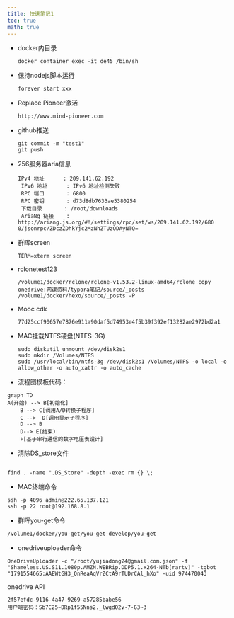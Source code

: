 ```yaml
---
title: 快速笔记1
toc: true
math: true
---
```


- docker内目录

  ```shell
  docker container exec -it de45 /bin/sh
  ```

- 保持nodejs脚本运行

  ```shell
  forever start xxx
  ```

- Replace Pioneer激活

  ```shell
  http://www.mind-pioneer.com
  ```

- github推送

  ```shell
  git commit -m "test1"
  git push
  ```

- 256服务器aria信息

  ```shell
  IPv4 地址      : 209.141.62.192
   IPv6 地址      : IPv6 地址检测失败
   RPC 端口       : 6800
   RPC 密钥       : d73d8db7633ae5380254
   下载目录       : /root/downloads
   AriaNg 链接    : http://ariang.js.org/#!/settings/rpc/set/ws/209.141.62.192/680
  0/jsonrpc/ZDczZDhkYjc2MzNhZTUzODAyNTQ=
  ```

- 群晖screen

  ```shell
  TERM=xterm screen
  ```

- rclonetest123

  ```shell
  /volume1/docker/rclone/rclone-v1.53.2-linux-amd64/rclone copy onedrive:网课资料/typora笔记/source/_posts /volume1/docker/hexo/source/_posts -P
  ```

- Mooc cdk

  ```shell
  77d25ccf90657e7876e911a90daf5d74953e4f5b39f392ef13282ae2972bd2a1
  ```
  
- MAC挂载NTFS硬盘(NTFS-3G)

  ```shell
  sudo diskutil unmount /dev/disk2s1
  sudo mkdir /Volumes/NTFS
  sudo /usr/local/bin/ntfs-3g /dev/disk2s1 /Volumes/NTFS -o local -o allow_other -o auto_xattr -o auto_cache
  ```

- 流程图模板代码：

```mermaid
graph TD
A(开始) --> B[初始化]
    B --> C[调用A/D转换子程序]
    C -->  D[调用显示子程序]
    D --> B
    D--> E(结束)
    F[基于串行通信的数字电压表设计]
```

- 清除DS_store文件

```shell

find . -name ".DS_Store" -depth -exec rm {} \;

```

- MAC终端命令

```shell
ssh -p 4096 admin@222.65.137.121
ssh -p 22 root@192.168.8.1

```

- 群晖you-get命令

```shell
/volume1/docker/you-get/you-get-develop/you-get
```

- onedriveuploader命令

```shell
OneDriveUploader -c "/root/yujiadong24@gmail.com.json" -f "Shameless.US.S11.1080p.AMZN.WEBRip.DDP5.1.x264-NTb[rartv]" -tgbot "1791554665:AAEWtGH3_OnReaAqVrZCtA9rTUDrCAl_hXo" -uid 974470043
```

onedrive API
```shell
2f57efdc-9116-4a47-9269-a57285babe56
用户端密码：Sb7C25~DRp1f55Nns2._lwgdO2v-7-G3~3
```

